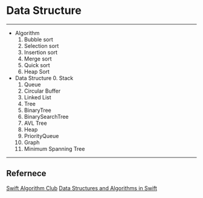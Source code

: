 # Data Structure

---

- Algorithm
	1. Bubble sort 
	2. Selection sort 
	3. Insertion sort
	4. Merge sort
	5. Quick sort 
	6. Heap Sort
- Data Structure 
	0. Stack
	1. Queue
	2. Circular Buffer
	3. Linked List 
	4. Tree
	5. BinaryTree
	6. BinarySearchTree
	7. AVL Tree
	8. Heap
	9. PriorityQueue
	10. Graph
	11. Minimum Spanning Tree

	
---

## Refernece 

[Swift Algorithm Club](https://github.com/raywenderlich/swift-algorithm-club)
[Data Structures and Algorithms in Swift](https://store.raywenderlich.com/products/data-structures-and-algorithms-in-swift)<br>